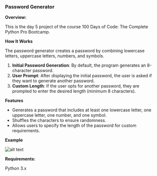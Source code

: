 ### **Password Generator**

**Overview:**

This is the day 5 project of the course 100 Days of Code: The Complete Python Pro Bootcamp.


**How It Works**

The password generator creates a password by combining lowercase letters, uppercase letters, numbers, and symbols. 

1. **Initial Password Generation**: By default, the program generates an 8-character password.
2. **User Prompt**: After displaying the initial password, the user is asked if they want to generate another password.
3. **Custom Length**: If the user opts for another password, they are prompted to enter the desired length (minimum 8 characters).

**Features**

- Generates a password that includes at least one lowercase letter, one uppercase letter, one number, and one symbol.
- Shuffles the characters to ensure randomness.
- Allows users to specify the length of the password for custom requirements.


**Example**

![alt text](https://github.com/Bosaif39/example-pics/blob/main/D_5.png?raw=true)

**Requirements:**

Python 3.x
